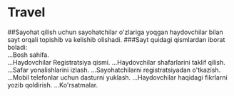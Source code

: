 # Travel
##Sayohat qilish uchun sayohatchilar o'zlariga yoqgan haydovchilar bilan sayt orqali topishib va kelishib olishadi.
###Sayt quidagi qismlardan iborat boladi:  
...Bosh sahifa.  
...Haydovchilar Registratsiya qismi.
...Haydovchilar shafarlarini taklif qilish.
...Safar yonalishlarini izlash.
...Sayohatchilarni registratsiyadan o'tkazish.
...Mobil telefonlar uchun dasturni yuklash.
...Haydovchilar haqidagi fikrlarni yozib qoldirish.
...Ko'rsatmalar.
